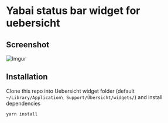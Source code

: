 # Yabai status bar widget for uebersicht

## Screenshot
![Imgur](https://i.imgur.com/kePfNxo.png)

## Installation
Clone this repo into Uebersicht widget folder (default `~/Library/Application\ Support/Übersicht/widgets/`) and install dependencies

```
yarn install
```
